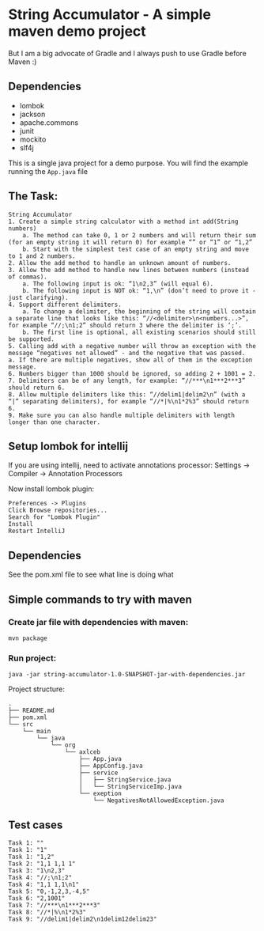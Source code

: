 # String Accumulator - A simple maven demo project
But I am a big advocate of Gradle and I always push to use Gradle before Maven :)

## Dependencies
- lombok
- jackson
- apache.commons
- junit
- mockito
- slf4j

This is a single java project for a demo purpose. You will find the example running the `App.java` file

## The Task:

````
String Accumulator
1. Create a simple string calculator with a method int add(String numbers)
    a. The method can take 0, 1 or 2 numbers and will return their sum (for an empty string it will return 0) for example “” or “1” or “1,2”
    b. Start with the simplest test case of an empty string and move to 1 and 2 numbers.
2. Allow the add method to handle an unknown amount of numbers.
3. Allow the add method to handle new lines between numbers (instead of commas).
    a. The following input is ok: “1\n2,3” (will equal 6).
    b. The following input is NOT ok: “1,\n” (don’t need to prove it - just clarifying).
4. Support different delimiters.
    a. To change a delimiter, the beginning of the string will contain a separate line that looks like this: “//<delimiter>\n<numbers...>”, for example “//;\n1;2” should return 3 where the delimiter is ‘;’.
    b. The first line is optional, all existing scenarios should still be supported.
5. Calling add with a negative number will throw an exception with the message “negatives not allowed” - and the negative that was passed.
a. If there are multiple negatives, show all of them in the exception message.
6. Numbers bigger than 1000 should be ignored, so adding 2 + 1001 = 2.
7. Delimiters can be of any length, for example: “//***\n1***2***3” should return 6.
8. Allow multiple delimiters like this: “//delim1|delim2\n” (with a “|” separating delimiters), for example “//*|%\n1*2%3” should return 6.
9. Make sure you can also handle multiple delimiters with length longer than one character.
````

## Setup lombok for intellij

If you are using intellij, need to activate annotations processor:
    Settings -> Compiler -> Annotation Processors

Now install lombok plugin:

    Preferences -> Plugins
    Click Browse repositories...
    Search for "Lombok Plugin"
    Install
    Restart IntelliJ

## Dependencies

See the pom.xml file to see what line is doing what

## Simple commands to try with maven

### Create jar file with dependencies with maven:
```
mvn package
```

### Run project:
```
java -jar string-accumulator-1.0-SNAPSHOT-jar-with-dependencies.jar
```


Project structure:
```
.
├── README.md
├── pom.xml
└── src
    └── main
        └── java
            └── org
                └── axlceb
                    ├── App.java
                    ├── AppConfig.java
                    ├── service
                    │   ├── StringService.java
                    │   └── StringServiceImp.java
                    └── exeption
                        └── NegativesNotAllowedException.java
```
## Test cases
```
Task 1: ""
Task 1: "1"
Task 1: "1,2"
Task 2: "1,1 1,1 1"
Task 3: "1\n2,3"
Task 4: "//;\n1;2"
Task 4: "1,1 1,1\n1"
Task 5: "0,-1,2,3,-4,5"
Task 6: "2,1001"
Task 7: "//***\n1***2***3"
Task 8: "//*|%\n1*2%3"
Task 9: "//delim1|delim2\n1delim12delim23"
```
